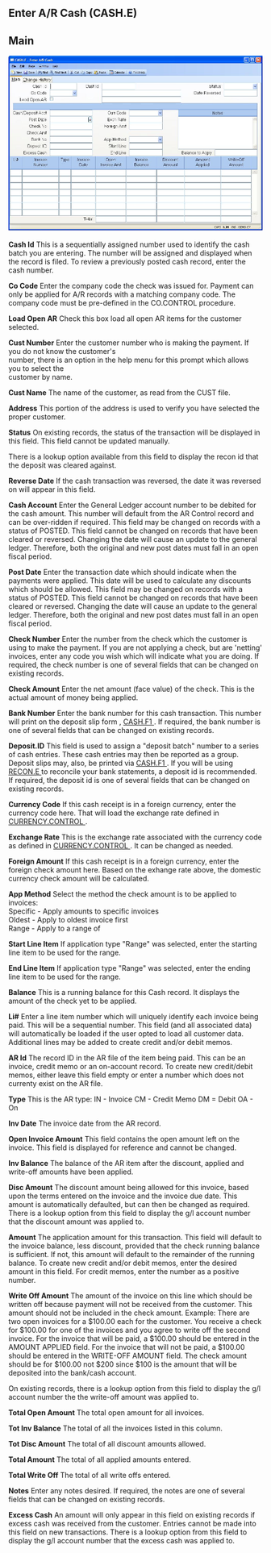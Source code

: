 ##  Enter A/R Cash (CASH.E)

<PageHeader />

##  Main

![](./CASH-E-1.jpg)

**Cash Id** This is a sequentially assigned number used to identify the cash
batch you are entering. The number will be assigned and displayed when the
record is filed. To review a previously posted cash record, enter the cash
number.  
  
**Co Code** Enter the company code the check was issued for. Payment can only
be applied for A/R records with a matching company code. The company code must
be pre-defined in the CO.CONTROL procedure.  
  
**Load Open AR** Check this box load all open AR items for the customer
selected.  
  
**Cust Number** Enter the customer number who is making the payment. If you do
not know the customer's  
number, there is an option in the help menu for this prompt which allows you
to select the  
customer by name.  
  
**Cust Name** The name of the customer, as read from the CUST file.  
  
**Address** This portion of the address is used to verify you have selected
the proper customer.  
  
**Status** On existing records, the status of the transaction will be
displayed in this field. This field cannot be updated manually.  
  
There is a lookup option available from this field to display the recon id
that the deposit was cleared against.  
  
**Reverse Date** If the cash transaction was reversed, the date it was
reversed on will appear in this field.  
  
**Cash Account** Enter the General Ledger account number to be debited for the
cash amount. This number will default from the AR Control record and can be
over-ridden if required. This field may be changed on records with a status of
POSTED. This field cannot be changed on records that have been cleared or
reversed. Changing the date will cause an update to the general ledger.
Therefore, both the original and new post dates must fall in an open fiscal
period.  
  
**Post Date** Enter the transaction date which should indicate when the
payments were applied. This date will be used to calculate any discounts which
should be allowed. This field may be changed on records with a status of
POSTED. This field cannot be changed on records that have been cleared or
reversed. Changing the date will cause an update to the general ledger.
Therefore, both the original and new post dates must fall in an open fiscal
period.  
  
**Check Number** Enter the number from the check which the customer is using
to make the payment. If you are not applying a check, but are 'netting'
invoices, enter any code you wish which will indicate what you are doing. If
required, the check number is one of several fields that can be changed on
existing records.  
  
**Check Amount** Enter the net amount (face value) of the check. This is the
actual amount of money being applied.  
  
**Bank Number** Enter the bank number for this cash transaction. This number will print on the deposit slip form , [ CASH.F1 ](../../../AR-REPORT/CASH-F1/README.md) . If required, the bank number is one of several fields that can be changed on existing records.   
  
**Deposit.ID** This field is used to assign a "deposit batch" number to a series of cash entries. These cash entries may then be reported as a group. Deposit slips may, also, be printed via [ CASH.F1 ](../../../AR-REPORT/CASH-F1/README.md) . If you will be using [ RECON.E ](RECON-E/README.md) to reconcile your bank statements, a deposit id is recommended. If required, the deposit id is one of several fields that can be changed on existing records.   
  
**Currency Code** If this cash receipt is in a foreign currency, enter the currency code here. That will load the exchange rate defined in [ CURRENCY.CONTROL ](../../CURRENCY-CONTROL/README.md) .   
  
**Exchange Rate** This is the exchange rate associated with the currency code as defined in [ CURRENCY.CONTROL ](../../CURRENCY-CONTROL/README.md) . It can be changed as needed.   
  
**Foreign Amount** If this cash receipt is in a foreign currency, enter the
foreign check amount here. Based on the exhange rate above, the domestic
currency check amount will be calculated.  
  
**App Method** Select the method the check amount is to be applied to
invoices:  
Specific - Apply amounts to specific invoices  
Oldest - Apply to oldest invoice first  
Range - Apply to a range of  
  
**Start Line Item** If application type "Range" was selected, enter the
starting line item to be used for the range.  
  
**End Line Item** If application type "Range" was selected, enter the ending
line item to be used for the range.  
  
**Balance** This is a running balance for this Cash record. It displays the
amount of the check yet to be applied.  
  
**Li#** Enter a line item number which will uniquely identify each invoice
being paid. This will be a sequential number. This field (and all associated
data) will automatically be loaded if the user opted to load all customer
data. Additional lines may be added to create credit and/or debit memos.  
  
**AR Id** The record ID in the AR file of the item being paid. This can be an
invoice, credit memo or an on-account record. To create new credit/debit
memos, either leave this field empty or enter a number which does not currenty
exist on the AR file.  
  
**Type** This is the AR type: IN - Invoice CM - Credit Memo DM = Debit OA - On  
  
**Inv Date** The invoice date from the AR record.  
  
**Open Invoice Amount** This field contains the open amount left on the
invoice. This field is displayed for reference and cannot be changed.  
  
**Inv Balance** The balance of the AR item after the discount, applied and
write-off amounts have been applied.  
  
**Disc Amount** The discount amount being allowed for this invoice, based upon
the terms entered on the invoice and the invoice due date. This amount is
automatically defaulted, but can then be changed as required. There is a
lookup option from this field to display the g/l account number that the
discount amount was applied to.  
  
**Amount** The application amount for this transaction. This field will
default to the invoice balance, less discount, provided that the check running
balance is sufficient. If not, this amount will default to the remainder of
the running balance. To create new credit and/or debit memos, enter the
desired amount in this field. For credit memos, enter the number as a positive
number.  
  
**Write Off Amount** The amount of the invoice on this line which should be
written off because payment will not be received from the customer. This
amount should not be included in the check amount. Example: There are two open
invoices for a $100.00 each for the customer. You receive a check for $100.00
for one of the invoices and you agree to write off the second invoice. For the
invoice that will be paid, a $100.00 should be entered in the AMOUNT APPLIED
field. For the invoice that will not be paid, a $100.00 should be entered in
the WRITE-OFF AMOUNT field. The check amount should be for $100.00 not $200
since $100 is the amount that will be deposited into the bank/cash account.  
  
On existing records, there is a lookup option from this field to display the
g/l account number the the write-off amount was applied to.  
  
**Total Open Amount** The total open amount for all invoices.  
  
**Tot Inv Balance** The total of all the invoices listed in this column.  
  
**Tot Disc Amount** The total of all discount amounts allowed.  
  
**Total Amount** The total of all applied amounts entered.  
  
**Total Write Off** The total of all write offs entered.  
  
**Notes** Enter any notes desired. If required, the notes are one of several
fields that can be changed on existing records.  
  
**Excess Cash** An amount will only appear in this field on existing records
if excess cash was received from the customer. Entries cannot be made into
this field on new transactions. There is a lookup option from this field to
display the g/l account number that the excess cash was applied to.  
  
  
<badge text= "Version 8.10.57" vertical="middle" />

<PageFooter />